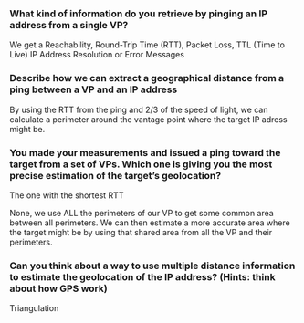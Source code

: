 ### What kind of information do you retrieve by pinging an IP address from a single VP?

We get a Reachability, Round-Trip Time (RTT), Packet Loss, TTL (Time to Live) IP Address Resolution or Error Messages

### Describe how we can extract a geographical distance from a ping between a VP and an IP address

By using the RTT from the ping and 2/3 of the speed of light, we can calculate a perimeter around the vantage point where the target IP adress might be.

### You made your measurements and issued a ping toward the target from a set of VPs. Which one is giving you the most precise estimation of the target’s geolocation?

The one with the shortest RTT

None, we use ALL the perimeters of our VP to get some common area between all perimeters.
We can then estimate a more accurate area where the target might be by using that shared area from all the VP and their perimeters.

### Can you think about a way to use multiple distance information to estimate the geolocation of the IP address? (Hints: think about how GPS work)

Triangulation